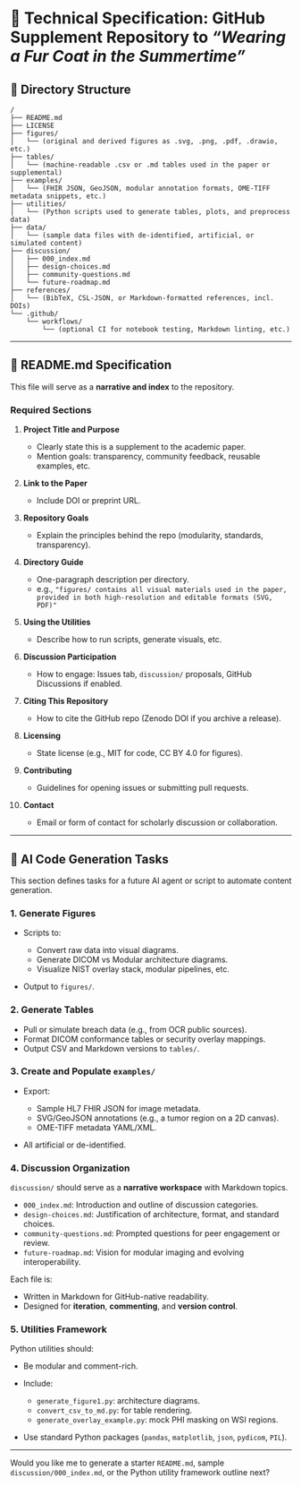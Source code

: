 # 🧾 Technical Specification: GitHub Supplement Repository to *“Wearing a Fur Coat in the Summertime”*

## 📁 Directory Structure

```text
/
├── README.md
├── LICENSE
├── figures/
│   └── (original and derived figures as .svg, .png, .pdf, .drawio, etc.)
├── tables/
│   └── (machine-readable .csv or .md tables used in the paper or supplemental)
├── examples/
│   └── (FHIR JSON, GeoJSON, modular annotation formats, OME-TIFF metadata snippets, etc.)
├── utilities/
│   └── (Python scripts used to generate tables, plots, and preprocess data)
├── data/
│   └── (sample data files with de-identified, artificial, or simulated content)
├── discussion/
│   ├── 000_index.md
│   ├── design-choices.md
│   ├── community-questions.md
│   └── future-roadmap.md
├── references/
│   └── (BibTeX, CSL-JSON, or Markdown-formatted references, incl. DOIs)
└── .github/
    └── workflows/
        └── (optional CI for notebook testing, Markdown linting, etc.)
```

---

## 📄 README.md Specification

This file will serve as a **narrative and index** to the repository.

### Required Sections

1. **Project Title and Purpose**

   * Clearly state this is a supplement to the academic paper.
   * Mention goals: transparency, community feedback, reusable examples, etc.

2. **Link to the Paper**

   * Include DOI or preprint URL.

3. **Repository Goals**

   * Explain the principles behind the repo (modularity, standards, transparency).

4. **Directory Guide**

   * One-paragraph description per directory.
   * e.g., `"figures/ contains all visual materials used in the paper, provided in both high-resolution and editable formats (SVG, PDF)"`

5. **Using the Utilities**

   * Describe how to run scripts, generate visuals, etc.

6. **Discussion Participation**

   * How to engage: Issues tab, `discussion/` proposals, GitHub Discussions if enabled.

7. **Citing This Repository**

   * How to cite the GitHub repo (Zenodo DOI if you archive a release).

8. **Licensing**

   * State license (e.g., MIT for code, CC BY 4.0 for figures).

9. **Contributing**

   * Guidelines for opening issues or submitting pull requests.

10. **Contact**

    * Email or form of contact for scholarly discussion or collaboration.

---

## 🧪 AI Code Generation Tasks

This section defines tasks for a future AI agent or script to automate content generation.

### 1. **Generate Figures**

* Scripts to:

  * Convert raw data into visual diagrams.
  * Generate DICOM vs Modular architecture diagrams.
  * Visualize NIST overlay stack, modular pipelines, etc.
* Output to `figures/`.

### 2. **Generate Tables**

* Pull or simulate breach data (e.g., from OCR public sources).
* Format DICOM conformance tables or security overlay mappings.
* Output CSV and Markdown versions to `tables/`.

### 3. **Create and Populate `examples/`**

* Export:

  * Sample HL7 FHIR JSON for image metadata.
  * SVG/GeoJSON annotations (e.g., a tumor region on a 2D canvas).
  * OME-TIFF metadata YAML/XML.
* All artificial or de-identified.

### 4. **Discussion Organization**

`discussion/` should serve as a **narrative workspace** with Markdown topics.

* `000_index.md`: Introduction and outline of discussion categories.
* `design-choices.md`: Justification of architecture, format, and standard choices.
* `community-questions.md`: Prompted questions for peer engagement or review.
* `future-roadmap.md`: Vision for modular imaging and evolving interoperability.

Each file is:

* Written in Markdown for GitHub-native readability.
* Designed for **iteration**, **commenting**, and **version control**.

### 5. **Utilities Framework**

Python utilities should:

* Be modular and comment-rich.
* Include:

  * `generate_figure1.py`: architecture diagrams.
  * `convert_csv_to_md.py`: for table rendering.
  * `generate_overlay_example.py`: mock PHI masking on WSI regions.
* Use standard Python packages (`pandas`, `matplotlib`, `json`, `pydicom`, `PIL`).

---

Would you like me to generate a starter `README.md`, sample `discussion/000_index.md`, or the Python utility framework outline next?
